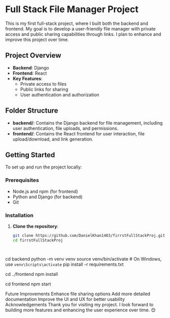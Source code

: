 # Full Stack File Manager Project

This is my first full-stack project, where I built both the backend and frontend. My goal is to develop a user-friendly file manager with private access and public sharing capabilities through links. I plan to enhance and improve this project over time.

## Project Overview

- **Backend**: Django
- **Frontend**: React
- **Key Features**:
  - Private access to files
  - Public links for sharing
  - User authentication and authorization

## Folder Structure

- **backend/**: Contains the Django backend for file management, including user authentication, file uploads, and permissions.
- **frontend/**: Contains the React frontend for user interaction, file upload/download, and link generation.

## Getting Started

To set up and run the project locally:

### Prerequisites

- Node.js and npm (for frontend)
- Python and Django (for backend)
- Git

### Installation

1. **Clone the repository**:
   ```bash
   git clone https://github.com/DanielKhan1403/firrstFullStackProj.git
   cd firrstFullStackProj



   
cd backend
python -m venv venv
source venv/bin/activate  # On Windows, use `venv\Scripts\activate`
pip install -r requirements.txt


cd ../frontend
npm install


cd frontend
npm start


Future Improvements
Enhance file sharing options
Add more detailed documentation
Improve the UI and UX for better usability
Acknowledgements
Thank you for visiting my project. I look forward to building more features and enhancing the user experience over time. 😊
